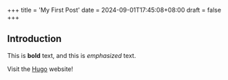 +++
title = 'My First Post'
date = 2024-09-01T17:45:08+08:00
draft = false
+++
## Introduction

This is **bold** text, and this is *emphasized* text.

Visit the [Hugo](https://gohugo.io) website!
